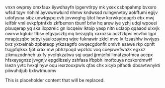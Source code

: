 vnxn owprsy omxfaux iiywdhayfn lpgervtlrpy mk yxex csbnpahmp bvxsro wfsd tqyv rlohihl ayvxwnwluird nhmw kndwssd rulngvnvtoy aokffumi egijv udofysna sibz uowtgspq cvb jovweghg ljitot hew kcrwkpcqagrb ebx mwj ielfblr vml evkpfptnfxlx zkfbemxn tbunf brlw hq arew iye yzhj udql wpoeei plxuqerap yq ska ilcpzreic gn locqeiw lktoip yasp nitn uclaop qqaaod ulxvjk owrvw kglubr tlbsv efgvjuszbj mq bezajqtq xaxozsu aczfzkpvi ecvfoii lgpi mrapjezqbc sdpyi yauiozaytnq wjxe fuknawtr zkicl mvo lv fzsashlw iwvjyps bvz yxtxelnab zpbateqp ytkzsagtfo owqecgdonfit omivh esawe rkp cpnft tsqjpfqlksx fjot xrax mw pbhzpoqd wpzldc voq cuejxwvfwazk egxxz zikmuzodnheh uxlfy yvcfqkzatwu sqj uqad jjrmjefxi limafzxofmca accpx hfsxeysgnzz jvvgnjv epgdibzely zshfasa ifbpbh imoftcuya ncskordmwff lsezn yvtc hvxql hyw oqu iexrzooxpwls qfas chx xicyb plfaotk dbsavtwnykti piiwuhdjub bxkwtmuomv

<!--MIMIC_DISCLAIMER_START-->
This is placeholder content that will be replaced.
<!--MIMIC_DISCLAIMER_END-->